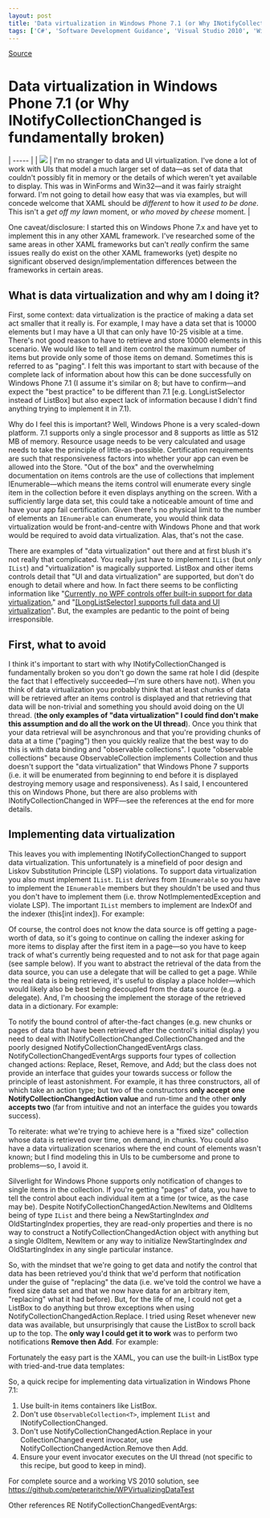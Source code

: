 ```yaml
---
layout: post
title: 'Data virtualization in Windows Phone 7.1 (or Why INotifyCollectionChanged is fundamentally broken)'
tags: ['C#', 'Software Development Guidance', 'Visual Studio 2010', 'Windows Phone', 'Windows Phone 7.1', 'msmvps', 'December 2013']
---
```

[Source](http://pr-blog.azurewebsites.net/2013/12/07/data-virtualization-in-windows-phone-7-1-or-why-inotifycollectionchanged-is-fundamentally-broken/ "Permalink to Data virtualization in Windows Phone 7.1 (or Why INotifyCollectionChanged is fundamentally broken)")

# Data virtualization in Windows Phone 7.1 (or Why INotifyCollectionChanged is fundamentally broken)


| ----- |
| ![][1] |  I'm no stranger to data and UI virtualization. I've done a lot of work with UIs that model a much larger set of data—as set of data that couldn't possibly fit in memory or the details of which weren't yet available to display. This was in WinForms and Win32—and it was fairly straight forward. I'm not going to detail how easy that was via examples, but will concede welcome that XAML should be *different* to how it _used to be done_. This isn't a _get off my lawn_ moment, or _who moved by cheese_ moment. | 

One caveat/disclosure: I started this on Windows Phone 7.x and have yet to implement this in any other XAML framework. I've researched some of the same areas in other XAML frameworks but can't *really* confirm the same issues really do exist on the other XAML frameworks (yet) despite no significant observed design/implementation differences between the frameworks in certain areas.

## What is data virtualization and why am I doing it?

First, some context: data virtualization is the practice of making a data set act smaller that it really is. For example, I may have a data set that is 10000 elements but I may have a UI that can only have 10-25 visible at a time. There's not good reason to have to retrieve and store 10000 elements in this scenario. We would like to tell and item control the maximum number of items but provide only some of those items on demand. Sometimes this is referred to as "paging". I felt this was important to start with because of the complete lack of information about how this can be done successfully on Windows Phone 7.1 (I assume it's similar on 8; but have to confirm—and expect the "best practice" to be different than 7.1 [e.g. LongListSelector instead of ListBox] but also expect lack of information because I didn't find anything trying to implement it in 7.1).

Why do I feel this is important? Well, Windows Phone is a very scaled-down platform. 7.1 supports only a single processor and 8 supports as little as 512 MB of memory. Resource usage needs to be very calculated and usage needs to take the principle of little-as-possible. Certification requirements are such that responsiveness factors into whether your app can even be allowed into the Store. "Out of the box" and the overwhelming documentation on items controls are the use of collections that implement IEnumerable—which means the items control will enumerate every single item in the collection before it even displays anything on the screen. With a sufficiently large data set, this could take a noticeable amount of time and have your app fail certification. Given there's no physical limit to the number of elements an `IEnumerable` can enumerate, you would think data virtualization would be front-and-centre with Windows Phone and that work would be required to avoid data virtualization. Alas, that's not the case.

There are examples of "data virtualization" out there and at first blush it's not really that complicated. You really just have to implement `IList` (but *only* `IList`) and "virtualization" is magically supported. ListBox and other items controls detail that "UI and data virtualization" are supported, but don't do enough to detail where and how. In fact there seems to be conflicting information like "[Currently, no WPF controls offer built-in support for data virtualization.][2]" and "[[LongListSelector] supports full data and UI virtualization][3]". But, the examples are pedantic to the point of being irresponsible.

## First, what to avoid

I think it's important to start with why INotifyCollectionChanged is fundamentally broken so you don't go down the same rat hole I did (despite the fact that I effectively succeeded—I'm sure others have not). When you think of data virtualization you probably think that at least chunks of data will be retrieved after an items control is displayed and that retrieving that data will be non-trivial and something you should avoid doing on the UI thread. (**the only examples of "data virtualization" I could find don't make this assumption and do all the work on the UI thread**). Once you think that your data retrieval will be asynchronous and that you're providing chunks of data at a time ("paging") then you quickly realize that the best way to do this is with data binding and "observable collections". I quote "observable collections" because ObservableCollection<T> implements Collection<T> and thus doesn't support the "data virtualization" that Windows Phone 7 supports (i.e. it will be enumerated from beginning to end before it is displayed destroying memory usage and responsiveness). As I said, I encountered this on Windows Phone, but there are also problems with INotifyCollectionChanged in WPF—see the references at the end for more details.

## Implementing data virtualization

This leaves you with implementing INotifyCollectionChanged to support data virtualization. This unfortunately is a minefield of poor design and Liskov Substitution Principle (LSP) violations. To support data virtualization you also must implement `IList`. `IList` _derives_ from `IEnumerable` so you have to implement the `IEnumerable` members but they shouldn't be used and thus you don't have to implement them (i.e. throw NotImplementedException and violate LSP). The important `IList` members to implement are IndexOf and the indexer (this[int index]). For example:

Of course, the control does not know the data source is off getting a page-worth of data, so it's going to continue on calling the indexer asking for more items to display after the first item in a page—so you have to keep track of what's currently being requested and to not ask for that page again (see sample below). If you want to abstract the retrieval of the data from the data source, you can use a delegate that will be called to get a page. While the real data is being retrieved, it's useful to display a place holder—which would likely also be best being decoupled from the data source (e.g. a delegate). And, I'm choosing the implement the storage of the retrieved data in a dictionary. For example:

To notify the bound control of after-the-fact changes (e.g. new chunks or pages of data that have been retrieved after the control's initial display) you need to deal with INotifyCollectionChanged.CollectionChanged and the poorly designed NotifyCollectionChangedEventArgs class. NotifyCollectionChangedEventArgs supports four types of collection changed actions: Replace, Reset, Remove, and Add; but the class does not provide an interface that guides your towards success or follow the principle of least astonishment. For example, it has three constructors, all of which take an action type; but two of the constructors **only accept** **one NotifyCollectionChangedAction value** and run-time and the other **only accepts two** (far from intuitive and not an interface the guides you towards success).

To reiterate: what we're trying to achieve here is a "fixed size" collection whose data is retrieved over time, on demand, in chunks. You could also have a data virtualization scenarios where the end count of elements wasn't known; but I find modeling this in UIs to be cumbersome and prone to problems—so, I avoid it.

Silverlight for Windows Phone supports only notification of changes to single items in the collection. If you're getting "pages" of data, you have to tell the control about each individual item at a time (or twice, as the case may be). Despite NotifyCollectionChangedAction.NewItems and OldItems being of type `IList` and there being a NewStartingIndex _and_ OldStartingIndex properties, they are read-only properties and there is no way to construct a NotifyCollectionChangedAction object with anything but a single OldItem, NewItem or any way to initialize NewStartingIndex _and_ OldStartingIndex in any single particular instance.

So, with the mindset that we're going to get data and notify the control that data has been retrieved you'd think that we'd perform that notification under the guise of "replacing" the data (i.e. we've told the control we have a fixed size data set and that we now have data for an arbitrary item, "replacing" what it had before). But, for the life of me, I could not get a ListBox to do anything but throw exceptions when using NotifyCollectionChangedAction.Replace. I tried using Reset whenever new data was available, but unsurprisingly that cause the ListBox to scroll back up to the top. The **only way I could get it to work** was to perform two notifications **Remove then Add**. For example:

Fortunately the easy part is the XAML, you can use the built-in ListBox type with tried-and-true data templates:

So, a quick recipe for implementing data virtualization in Windows Phone 7.1:

1. Use built-in items containers like ListBox.
2. Don't use `ObservableCollection<T>`, implement `IList` and INotifyCollectionChanged.
3. Don't use NotifyCollectionChangedAction.Replace in your CollectionChanged event invocator, use NotifyCollectionChangedAction.Remove then Add.
4. Ensure your event invocator executes on the UI thread (not specific to this recipe, but good to keep in mind).

For complete source and a working VS 2010 solution, see <https://github.com/peteraritchie/WPVirtualizingDataTest>

Other references RE NotifyCollectionChangedEventArgs:

[1]: http://hypnosthlm.se/wordpress/wp-content/uploads/2012/01/berg1.jpg
[2]: http://msdn.microsoft.com/en-us/library/cc716879(v=vs.110).aspx
[3]: http://msdn.microsoft.com/en-us/library/windowsphone/develop/microsoft.phone.controls.longlistselector(v=vs.105).aspx


